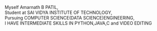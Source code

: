 Myself Amarnath B PATIL,                                                        
        Student at SAI VIDYA INSTITUTE OF TECHNOLOGY,                                                      
        Pursuing COMPUTER SCIENCE(DATA SCIENCE)ENGINEERING,                  
        I HAVE INTERMEDIATE SKILLS IN PYTHON,JAVA,C and VIDEO EDITING


